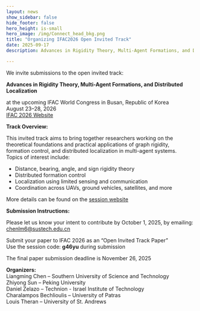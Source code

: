 ```yaml
---
layout: news
show_sidebar: false
hide_footer: false
hero_height: is-small
hero_image: /img/Connect_head_bkg.png
title: "Organizing IFAC2026 Open Invited Track"
date: 2025-09-17
description: Advances in Rigidity Theory, Multi-Agent Formations, and Distributed Localization

---
```


We invite submissions to the open invited track:

**Advances in Rigidity Theory, Multi-Agent Formations, and Distributed Localization**

at the upcoming IFAC World Congress in Busan, Republic of Korea  
August 23–28, 2026  
[IFAC 2026 Website](https://www.ifac2026.org/)

**Track Overview:**

This invited track aims to bring together researchers working on the theoretical foundations and practical applications of graph rigidity, formation control, and distributed localization in multi-agent systems. Topics of interest include:

- Distance, bearing, angle, and sign rigidity theory  
- Distributed formation control  
- Localization using limited sensing and communication  
- Coordination across UAVs, ground vehicles, satellites, and more

More details can be found on the [session website](https://connect-lab-technion.github.io/ifac2026-invited-track/)

**Submission Instructions:**

Please let us know your intent to contribute by October 1, 2025, by emailing:  
chenlm6@sustech.edu.cn

Submit your paper to IFAC 2026 as an “Open Invited Track Paper”  
Use the session code: **g46yu** during submission

The final paper submission deadline is November 26, 2025

**Organizers:**  
Liangming Chen – Southern University of Science and Technology  
Zhiyong Sun – Peking University  
Daniel Zelazo – Technion - Israel Institute of Technology  
Charalampos Bechlioulis – University of Patras  
Louis Theran – University of St. Andrews